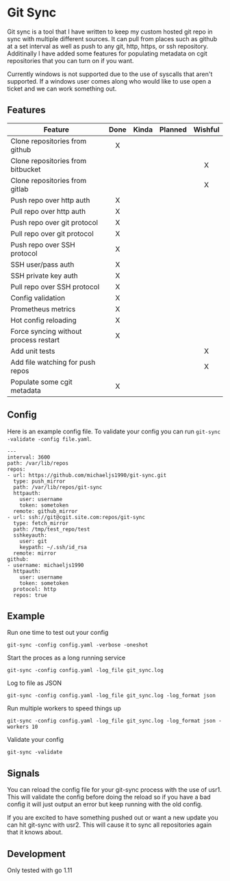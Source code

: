 Git Sync
========

Git sync is a tool that I have written to keep my custom hosted git repo in sync with
multiple different sources. It can pull from places such as github at a set interval
as well as push to any git, http, https, or ssh repository. Additinally I have added
some features for populating metadata on cgit repositories that you can turn on if you
want.

Currently windows is not supported due to the use of syscalls that aren't supported. If
a windows user comes along who would like to use open a ticket and we can work something
out.

## Features

|Feature                               |Done|Kinda|Planned|Wishful|
|--------------------------------------|:--:|:---:|:-----:|:-----:|
|Clone repositories from github        |X   |     |       |       |
|Clone repositories from bitbucket     |    |     |       |X      |
|Clone repositories from gitlab        |    |     |       |X      |
|Push repo over http auth              |X   |     |       |       |
|Pull repo over http auth              |X   |     |       |       |
|Push repo over git protocol           |X   |     |       |       |
|Pull repo over git protocol           |X   |     |       |       |
|Push repo over SSH protocol           |X   |     |       |       |
|SSH user/pass auth                    |X   |     |       |       |
|SSH private key auth                  |X   |     |       |       |
|Pull repo over SSH protocol           |X   |     |       |       |
|Config validation                     |X   |     |       |       |
|Prometheus metrics                    |X   |     |       |       |
|Hot config reloading                  |X   |     |       |       |
|Force syncing without process restart |X   |     |       |       |
|Add unit tests                        |    |     |       |X      |
|Add file watching for push repos      |    |     |       |X      |
|Populate some cgit metadata           |X   |     |       |       |

## Config

Here is an example config file. To validate your config you can run `git-sync -validate -config file.yaml`.

```
---
interval: 3600
path: /var/lib/repos
repos:
- url: https://github.com/michaeljs1990/git-sync.git
  type: push_mirror
  path: /var/lib/repos/git-sync
  httpauth:
    user: username
    token: sometoken
  remote: github_mirror
- url: ssh://git@cgit.site.com:repos/git-sync
  type: fetch_mirror
  path: /tmp/test_repo/test
  sshkeyauth:
    user: git
    keypath: ~/.ssh/id_rsa
  remote: mirror
github:
- username: michaeljs1990
  httpauth:
    user: username
    token: sometoken
  protocol: http
  repos: true
```

## Example

Run one time to test out your config

```
git-sync -config config.yaml -verbose -oneshot
```

Start the proces as a long running service
```
git-sync -config config.yaml -log_file git_sync.log
```

Log to file as JSON
```
git-sync -config config.yaml -log_file git_sync.log -log_format json
```

Run multiple workers to speed things up
```
git-sync -config config.yaml -log_file git_sync.log -log_format json -workers 10
```

Validate your config
```
git-sync -validate
```

## Signals

You can reload the config file for your git-sync process with the use of usr1. This will validate
the config before doing the reload so if you have a bad config it will just output an error but
keep running with the old config.

If you are excited to have something pushed out or want a new update you can hit git-sync with usr2.
This will cause it to sync all repositories again that it knows about.

## Development

Only tested with go 1.11

